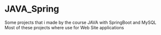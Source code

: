 # JAVA_Spring
Some projects that i made by the course JAVA with SpringBoot and MySQL
Most of these projects where use for Web Site applications
